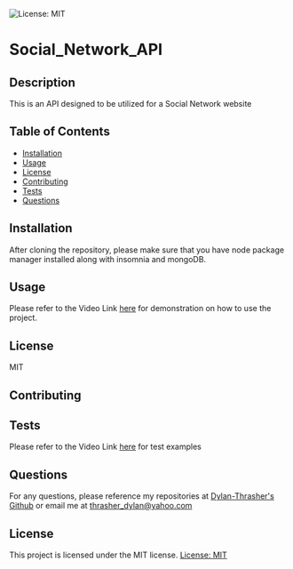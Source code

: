 ![License: MIT](https://img.shields.io/badge/License-MIT-yellow.svg)
  # Social_Network_API
  ## Description
  This is an API designed to be utilized for a Social Network website
  ## Table of Contents
  * [Installation](#installation)
  * [Usage](#usage)
  * [License](#license)
  * [Contributing](#contributing)
  * [Tests](#tests)
  * [Questions](#questions)
  ## Installation
  After cloning the repository, please make sure that you have node package manager installed along with insomnia and mongoDB. 
  ## Usage
  Please refer to the Video Link [here](https://app.screencastify.com/v2/manage/videos/A1IXivaaN1iIYt3XT1SK) for demonstration on how to use the project.
  ## License
  MIT
  ## Contributing
  
  ## Tests 
  Please refer to the Video Link [here](https://app.screencastify.com/v2/manage/videos/A1IXivaaN1iIYt3XT1SK) for test examples
  ## Questions
  For any questions, please reference my repositories at [Dylan-Thrasher's Github](https://github.com/Dylan-Thrasher) or email me at thrasher_dylan@yahoo.com

  ## License 
  This project is licensed under the MIT license.
[License: MIT](https://opensource.org/licenses/MIT)
